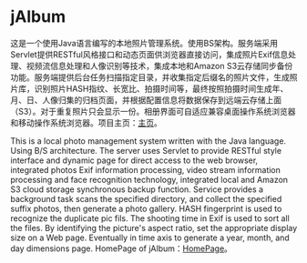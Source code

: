# jAlbum

这是一个使用Java语言编写的本地照片管理系统。使用BS架构。服务端采用Servlet提供RESTful风格接口和动态页面供浏览器直接访问，集成照片Exif信息处理、视频流信息处理和人像识别等技术，集成本地和Amazon
S3云存储同步备份功能。服务端提供后台任务扫描指定目录，并收集指定后缀名的照片文件，生成照片库，识别照片HASH指纹、长宽比、拍摄时间等，最终按照拍摄时间生成年、月、日、人像归集的归档页面，并根据配置信息将数据保存到远端云存储上面（S3）。对于重复照片只会显示一份。相册界面可自适应兼容桌面操作系统浏览器和移动操作系统浏览器。项目主页：[主页](https://codefine.site/2837.html)。

This is a local photo management system written with the Java language. Using B/S architecture. The server uses Servlet
to provide RESTful style interface and dynamic page for direct access to the web browser, integrated photos Exif
information processing, video stream information processing and face recognition technology, integrated local and Amazon
S3 cloud storage synchronous backup function. Service provides a background task scans the specified directory, and
collect the specified suffix photos, then generate a photo gallery. HASH fingerprint is used to recognize the duplicate
pic fils. The shooting time in Exif is used to sort all the files. By identifying the picture's aspect ratio, set the
appropriate display size on a Web page. Eventually in time axis to generate a year, month, and day dimensions page.
HomePage of jAlbum：[HomePage](https://codefine.site/2837.html)。
